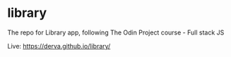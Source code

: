 # library
The repo for Library app, following The Odin Project course - Full stack JS

Live: https://derva.github.io/library/
